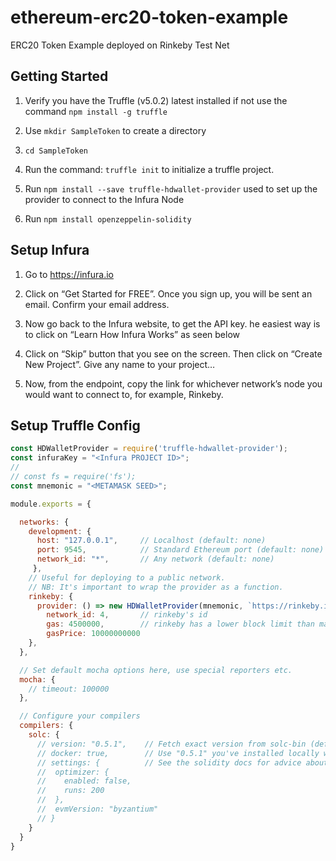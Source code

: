 # ethereum-erc20-token-example

ERC20 Token Example deployed on Rinkeby Test Net

## Getting Started

1) Verify you have the Truffle (v5.0.2) latest installed if not use the command `npm install -g truffle`

2) Use `mkdir SampleToken` to create a directory

3) `cd SampleToken`

4) Run the command: `truffle init` to initialize a truffle project.

5) Run `npm install --save truffle-hdwallet-provider` used to set up the provider to connect to the Infura Node

6) Run `npm install openzeppelin-solidity`

## Setup Infura

1. Go to https://infura.io

2. Click on “Get Started for FREE”. Once you sign up, you will be sent an email. Confirm your email address.

3. Now go back to the Infura website, to get the API key. he easiest way is to click on “Learn How Infura Works” as seen below

4. Click on “Skip” button that you see on the screen. Then click on “Create New Project”. Give any name to your project…

5. Now, from the endpoint, copy the link for whichever network’s node you would want to connect to, for example, Rinkeby.

## Setup Truffle Config

```javascript
const HDWalletProvider = require('truffle-hdwallet-provider');
const infuraKey = "<Infura PROJECT ID>";
//
// const fs = require('fs');
const mnemonic = "<METAMASK SEED>";

module.exports = {

  networks: {
    development: {
      host: "127.0.0.1",     // Localhost (default: none)
      port: 9545,            // Standard Ethereum port (default: none)
      network_id: "*",       // Any network (default: none)
     },
    // Useful for deploying to a public network.
    // NB: It's important to wrap the provider as a function.
    rinkeby: {
      provider: () => new HDWalletProvider(mnemonic, `https://rinkeby.infura.io/v3/${infuraKey}`),
        network_id: 4,       // rinkeby's id
        gas: 4500000,        // rinkeby has a lower block limit than mainnet
        gasPrice: 10000000000
    },
  },

  // Set default mocha options here, use special reporters etc.
  mocha: {
    // timeout: 100000
  },

  // Configure your compilers
  compilers: {
    solc: {
      // version: "0.5.1",    // Fetch exact version from solc-bin (default: truffle's version)
      // docker: true,        // Use "0.5.1" you've installed locally with docker (default: false)
      // settings: {          // See the solidity docs for advice about optimization and evmVersion
      //  optimizer: {
      //    enabled: false,
      //    runs: 200
      //  },
      //  evmVersion: "byzantium"
      // }
    }
  }
}

```
